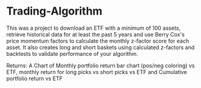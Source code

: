 # Trading-Algorithm
This was a project to download an ETF with a minimum of 100 assets, retrieve historical data for at least the past 5 years and use Berry Cox's price momentum factors to calculate the monthly z-factor score for each asset. It also creates long and short baskets using calculated z-factors and backtests to validate performance of your algorithm.

Returns:
  A Chart of Monthly portfolio return bar chart (pos/neg coloring) vs ETF, monthly return for long picks vs short picks vs ETF and Cumulative portfolio return vs ETF
